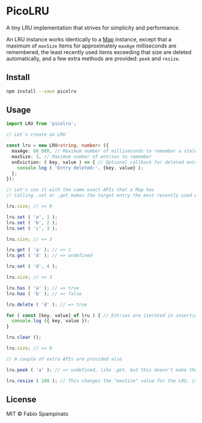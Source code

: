 # PicoLRU

A tiny LRU implementation that strives for simplicity and performance.

An LRU instance works identically to a [Map](https://developer.mozilla.org/en-US/docs/Web/JavaScript/Reference/Global_Objects/Map) instance, except that a maximum of `maxSize` items for approximately `maxAge` milliseconds are remembered, the least recently used items exceeding that size are deleted automatically, and a few extra methods are provided: `peek` and `resize`.

## Install

```sh
npm install --save picolru
```

## Usage

```ts
import LRU from 'picolru';

// Let's create an LRU

const lru = new LRU<string, number> ({
  maxAge: 60_000, // Maximum number of milliseconds to remember a stale entry for, approximately
  maxSize: 3, // Maximum number of entries to remember
  onEviction: ( key, value ) => { // Optional callback for deleted entries
    console.log ( 'Entry deleted:', {key, value} );
  };
});

// Let's use it with the same exact APIs that a Map has
// Calling .set or .get makes the target entry the most recently used entry

lru.size; // => 0

lru.set ( 'a', 1 );
lru.set ( 'b', 2 );
lru.set ( 'c', 3 );

lru.size; // => 3

lru.get ( 'a' ); // => 1
lru.get ( 'd' ); // => undefined

lru.set ( 'd', 4 );

lru.size; // => 3

lru.has ( 'a' ); // => true
lru.has ( 'b' ); // => false

lru.delete ( 'd' ); // => true

for ( const [key, value] of lru ) { // Entries are iterated in insertion order, just like a regular Map
  console.log ({ key, value });
}

lru.clear ();

lru.size; // => 0

// A couple of extra APIs are provided also

lru.peek ( 'a' ); // => undefined, like .get, but this doesn't make the target entry the most recently used item

lru.resize ( 100 ); // This changes the "maxSize" value for the LRU, it can used to either grow it or shrink it
```

## License

MIT © Fabio Spampinato
